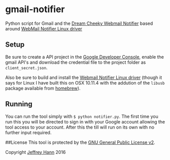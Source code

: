 # gmail-notifier
Python script for Gmail and the [Dream Cheeky Webmail Notifier](http://dreamcheeky.com/webmail-notifier)  based around [WebMail Notifier Linux driver](https://github.com/danielkaefer/usblamp)

## Setup

Be sure to create a API project in the [Google Developer Console](https://console.developers.google.com/apis/), enable the gmail API's and download the credential file to the project folder as `client_secret.json`. 

Also be sure to build and install the [Webmail Notifier Linux driver](https://github.com/danielkaefer/usblamp) (though it says for Linux I have built this on OSX 10.11.4 with the addution of the `libusb` package available from [homebrew](http://brew.sh/)).

## Running

You can run the tool simply with `$ python notifier.py`. The first time you run this you will be directed to sign in with your Google account allowing the tool access to your account. After this the till will run on its own with no further input required.

##License
This tool is protected by the [GNU General Public License v2](http://www.gnu.org/licenses/gpl-2.0.html).

Copyright [Jeffrey Hann](http://jeffreyhann.ca/) 2016
